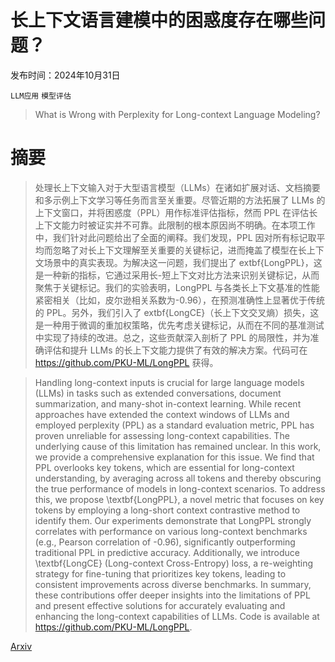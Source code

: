 # 长上下文语言建模中的困惑度存在哪些问题？

发布时间：2024年10月31日

`LLM应用` `模型评估`

> What is Wrong with Perplexity for Long-context Language Modeling?

# 摘要

> 处理长上下文输入对于大型语言模型（LLMs）在诸如扩展对话、文档摘要和多示例上下文学习等任务而言至关重要。尽管近期的方法拓展了 LLMs 的上下文窗口，并将困惑度（PPL）用作标准评估指标，然而 PPL 在评估长上下文能力时被证实并不可靠。此限制的根本原因尚不明确。在本项工作中，我们针对此问题给出了全面的阐释。我们发现，PPL 因对所有标记取平均而忽略了对长上下文理解至关重要的关键标记，进而掩盖了模型在长上下文场景中的真实表现。为解决这一问题，我们提出了	extbf{LongPPL}，这是一种新的指标，它通过采用长-短上下文对比方法来识别关键标记，从而聚焦于关键标记。我们的实验表明，LongPPL 与各类长上下文基准的性能紧密相关（比如，皮尔逊相关系数为-0.96），在预测准确性上显著优于传统的 PPL。另外，我们引入了	extbf{LongCE}（长上下文交叉熵）损失，这是一种用于微调的重加权策略，优先考虑关键标记，从而在不同的基准测试中实现了持续的改进。总之，这些贡献深入剖析了 PPL 的局限性，并为准确评估和提升 LLMs 的长上下文能力提供了有效的解决方案。代码可在 https://github.com/PKU-ML/LongPPL 获得。

> Handling long-context inputs is crucial for large language models (LLMs) in tasks such as extended conversations, document summarization, and many-shot in-context learning. While recent approaches have extended the context windows of LLMs and employed perplexity (PPL) as a standard evaluation metric, PPL has proven unreliable for assessing long-context capabilities. The underlying cause of this limitation has remained unclear. In this work, we provide a comprehensive explanation for this issue. We find that PPL overlooks key tokens, which are essential for long-context understanding, by averaging across all tokens and thereby obscuring the true performance of models in long-context scenarios. To address this, we propose \textbf{LongPPL}, a novel metric that focuses on key tokens by employing a long-short context contrastive method to identify them. Our experiments demonstrate that LongPPL strongly correlates with performance on various long-context benchmarks (e.g., Pearson correlation of -0.96), significantly outperforming traditional PPL in predictive accuracy. Additionally, we introduce \textbf{LongCE} (Long-context Cross-Entropy) loss, a re-weighting strategy for fine-tuning that prioritizes key tokens, leading to consistent improvements across diverse benchmarks. In summary, these contributions offer deeper insights into the limitations of PPL and present effective solutions for accurately evaluating and enhancing the long-context capabilities of LLMs. Code is available at https://github.com/PKU-ML/LongPPL.

[Arxiv](https://arxiv.org/abs/2410.23771)
